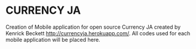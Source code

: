 CURRENCY JA
========

Creation of Mobile application for open source Currency JA created by Kenrick Beckett http://currencyja.herokuapp.com/. All codes used for each mobile application will be placed here.
